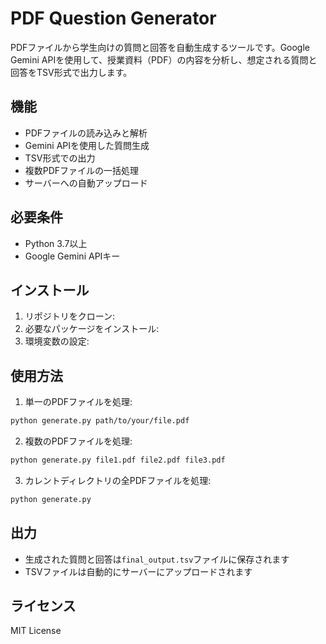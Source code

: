 # PDF Question Generator

PDFファイルから学生向けの質問と回答を自動生成するツールです。Google Gemini APIを使用して、授業資料（PDF）の内容を分析し、想定される質問と回答をTSV形式で出力します。

## 機能

- PDFファイルの読み込みと解析
- Gemini APIを使用した質問生成
- TSV形式での出力
- 複数PDFファイルの一括処理
- サーバーへの自動アップロード

## 必要条件

- Python 3.7以上
- Google Gemini APIキー

## インストール

1. リポジトリをクローン:
2. 必要なパッケージをインストール:
3. 環境変数の設定:

## 使用方法

1. 単一のPDFファイルを処理:
```bash
python generate.py path/to/your/file.pdf
```

2. 複数のPDFファイルを処理:
```bash
python generate.py file1.pdf file2.pdf file3.pdf
```

3. カレントディレクトリの全PDFファイルを処理:
```bash
python generate.py
```

## 出力

- 生成された質問と回答は`final_output.tsv`ファイルに保存されます
- TSVファイルは自動的にサーバーにアップロードされます

## ライセンス

MIT License
